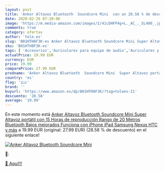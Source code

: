 ```yaml
---
layout: post
title: 'Anker Altavoz Bluetooth  Soundcore Mini  con un 28.58 % de descuento'
date: 2020-02-26 07:20:06
image: 'https://m.media-amazon.com/images/I/41cDHFP4g+L._AC_._SL400_.jpg'
comments: true
category: ofertas
author: 'tole.es'
slug: 'B01HTH8F3K-es Anker Altavoz Bluetooth Soundcore Mini Super Altavoz...'
sku: 'B01HTH8F3K-es'
tags: [ 'Accesorios','Auriculares para equipo de audio','Auriculares y accesorios','Cables USB','Cables y accesorios','Cables y conectores','Electrónica','Informática','ipad','iphone', ]
actualPrice: 19.99 EUR
currency: EUR
price: 19.99
comparePrice: 27.99 EUR
prodname: 'Anker Altavoz Bluetooth  Soundcore Mini  Super Altavoz portátil con 15 Horas de reproducción  Rango de 20 Metros Bluetooth  Bajos mejorados  Funciona con iPhone  iPad  Samsung  Nexus  HTC y más'
country: 'es'
flag: '🇪🇸'
brand: ''
buyurl: 'https://www.amazon.es/dp/B01HTH8F3K/?tag=tolees-21'
descuento: '28.58'
average: '19.99'
---
```


En este momento está [Anker Altavoz Bluetooth  Soundcore Mini  Super Altavoz portátil con 15 Horas de reproducción  Rango de 20 Metros Bluetooth  Bajos mejorados  Funciona con iPhone  iPad  Samsung  Nexus  HTC y más](https://www.amazon.es/dp/B01HTH8F3K/?tag=tolees-21) a 19.99 EUR (original: 27.99 EUR) (28.58 %  de descuento) en el siguiente enlace!

[![Anker Altavoz Bluetooth  Soundcore Mini ](https://m.media-amazon.com/images/I/41cDHFP4g+L._AC_._SL400_.jpg)](https://www.amazon.es/dp/B01HTH8F3K/?tag=tolees-21)

🔎:


[🛒 Aquí!!!](https://www.amazon.es/dp/B01HTH8F3K/?tag=tolees-21)
